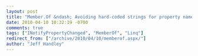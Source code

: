 ```yaml
---
layout: post
title: "Member.Of &ndash; Avoiding hard-coded strings for property names"
date: 2010-04-10 10:32:19 -0700
comments: true
tags: ["INotifyPropertyChanged", "MemberOf", "Linq"]
redirect_from: ["/archive/2010/04/10/memberof.aspx/"]
author: "Jeff Handley"
---
```


